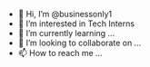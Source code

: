 - 👋 Hi, I’m @businessonly1
- 👀 I’m interested in Tech Interns
- 🌱 I’m currently learning ...
- 💞️ I’m looking to collaborate on ...
- 📫 How to reach me ...

<!---
businessonly1/businessonly1 is a ✨ special ✨ repository because its `README.md` (this file) appears on your GitHub profile.
You can click the Preview link to take a look at your changes.
--->
